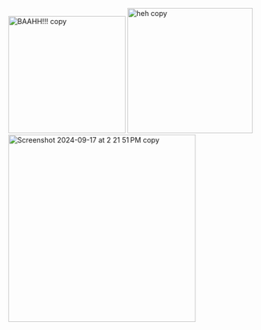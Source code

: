 

<img width="234" alt="BAAHH!!! copy" src="https://github.com/user-attachments/assets/9666ab7a-311f-4e27-af6f-de3e22c69f5c" /> <img width="250" alt="heh copy" src="https://github.com/user-attachments/assets/2803dc13-37ec-4615-878d-2c1f43aef8e3" /> <img width="374" alt="Screenshot 2024-09-17 at 2 21 51 PM copy" src="https://github.com/user-attachments/assets/82ce9575-37d9-466d-8a12-587f217a7297" /> 



<!--
**faustsharks/faustsharks** is a ✨ _special_ ✨ repository because its `README.md` (this file) appears on your GitHub profile.

Here are some ideas to get you started:

- 🔭 I’m currently working on ...
- 🌱 I’m currently learning ...
- 👯 I’m looking to collaborate on ...
- 🤔 I’m looking for help with ...
- 💬 Ask me about ...
- 📫 How to reach me: ...
- 😄 Pronouns: ...
- ⚡ Fun fact: ...
-->
